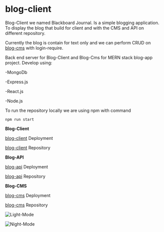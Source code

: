 
# blog-client
Blog-Client we named Blackboard Journal. Is a simple blogging application.
To display the blog that build for client and with the CMS and API on different repository.

Currently the blog is contain for text only and we can perform CRUD on
[blog-cms](https://cmsblackboardjournal-oy5v6p5c9-kurniadikevin.vercel.app/) with login-require.


 Back end server for Blog-Client and Blog-Cms for MERN stack blog-app project.
Develop using:

-MongoDb

-Express.js

-React.js

-Node.js

To run the repository locally we are using npm with command

```npm run start```

**Blog-Client**

[blog-client](https://blackboardjournal.vercel.app) Deployment

[blog-client](https://github.com/kurniadikevin/blog-client) Repository

**Blog-API**

[blog-api](http://localhost:5000/) Deployment

[blog-api](https://github.com/kurniadikevin/blog-api) Repository

**Blog-CMS**

[blog-cms](https://cmsblackboardjournal-oy5v6p5c9-kurniadikevin.vercel.app/) Deployment

[blog-cms](https://github.com/kurniadikevin/blog-cms) Repository

![Light-Mode](public/blackboard-sc.png)



![Night-Mode](public/blackboard-sc2.png)